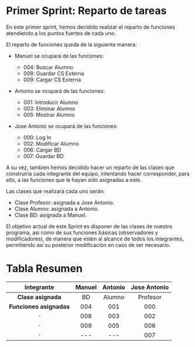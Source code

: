 # Primer Sprint: Reparto de tareas

En este primer sprint, hemos decidido realizar el reparto de funciones atendiendo a los puntos fuertes de cada uno.

El reparto de funciones queda de la siguiente manera:

 * Manuel se ocupará de las funciones:

   * 004: Buscar Alumno
   * 008: Guardar CS Externa
   * 009: Cargar CS Externa

 * Antonio se ocupará de las funciones:

   * 001: Introducir Alumno
   * 003: Eliminar Alumno
   * 005: Mostrar Alumno

 * Jose Antonio se ocupará de las funciones:

   * 000: Log In
   * 002: Modificar Alumno
   * 006: Cargar BD
   * 007: Guardar BD

A su vez, tambien hemos decidido hacer un reparto de las clases que construiria cada integrante del equipo, intentando hacer corresponder, para ello, a las funciones que le hayan sido asignadas a este.

Las clases que realizará cada uno serán:

 * Clase Profesor: asignada a Jose Antonio.
 * Clase Alumno: asignada a Antonio.
 * Clase BD: asignada a Manuel.

El objetivo actual de este Sprint es disponer de las clases de nuestro programa, asi como de sus funciones básicas (observadores y modificadores), de manera que esten al alcance de todos los integrantes, permitiendo así su posterior modificación en caso de ser necesario.

# Tabla Resumen


**Integrante**|Manuel|Antonio|Jose Antonio
:--:|:--:|:--:|:--:
**Clase asignada**|BD|Alumno|Profesor
**Funciones asignadas**|004|001|000
·|008|003|002
·|009|005|006
·|---|---|007

